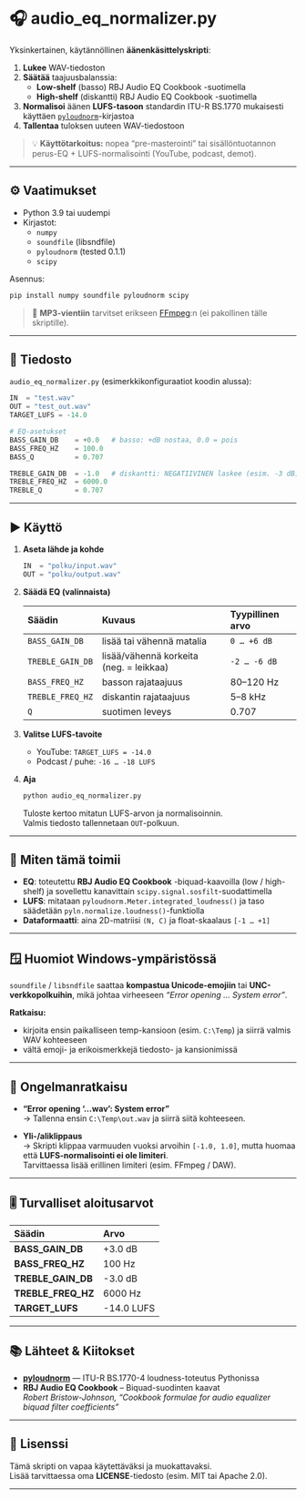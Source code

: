 # 🎧 audio_eq_normalizer.py

Yksinkertainen, käytännöllinen **äänenkäsittelyskripti**:

1. **Lukee** WAV-tiedoston  
2. **Säätää** taajuusbalanssia:
   - **Low-shelf** (basso) RBJ Audio EQ Cookbook -suotimella  
   - **High-shelf** (diskantti) RBJ Audio EQ Cookbook -suotimella  
3. **Normalisoi** äänen **LUFS-tasoon** standardin ITU-R BS.1770 mukaisesti käyttäen [`pyloudnorm`](https://github.com/csteinmetz1/pyloudnorm)-kirjastoa  
4. **Tallentaa** tuloksen uuteen WAV-tiedostoon

> 💡 **Käyttötarkoitus:** nopea “pre-masterointi” tai sisällöntuotannon perus-EQ + LUFS-normalisointi (YouTube, podcast, demot).

---

## ⚙️ Vaatimukset

- Python 3.9 tai uudempi  
- Kirjastot:
  - `numpy`
  - `soundfile` (libsndfile)
  - `pyloudnorm` (tested 0.1.1)
  - `scipy`

Asennus:

```bash
pip install numpy soundfile pyloudnorm scipy
```

> 🎵 **MP3-vientiin** tarvitset erikseen [FFmpeg](https://ffmpeg.org/):n (ei pakollinen tälle skriptille).

---

## 📄 Tiedosto

`audio_eq_normalizer.py` (esimerkkikonfiguraatiot koodin alussa):

```python
IN  = "test.wav"
OUT = "test_out.wav"
TARGET_LUFS = -14.0

# EQ-asetukset
BASS_GAIN_DB    = +0.0   # basso: +dB nostaa, 0.0 = pois
BASS_FREQ_HZ    = 100.0
BASS_Q          = 0.707

TREBLE_GAIN_DB  = -1.0   # diskantti: NEGATIIVINEN laskee (esim. -3 dB)
TREBLE_FREQ_HZ  = 6000.0
TREBLE_Q        = 0.707
```

---

## ▶️ Käyttö

1. **Aseta lähde ja kohde**
   ```python
   IN  = "polku/input.wav"
   OUT = "polku/output.wav"
   ```

2. **Säädä EQ (valinnaista)**

   | Säädin            | Kuvaus                                   | Tyypillinen arvo |
   |:------------------|:-----------------------------------------|:-----------------|
   | `BASS_GAIN_DB`    | lisää tai vähennä matalia                | `0 … +6 dB`      |
   | `TREBLE_GAIN_DB`  | lisää/vähennä korkeita (neg. = leikkaa)  | `-2 … -6 dB`     |
   | `BASS_FREQ_HZ`    | basson rajataajuus                       | 80–120 Hz        |
   | `TREBLE_FREQ_HZ`  | diskantin rajataajuus                    | 5–8 kHz          |
   | `Q`               | suotimen leveys                          | 0.707            |

3. **Valitse LUFS-tavoite**
   - YouTube: `TARGET_LUFS = -14.0`  
   - Podcast / puhe: `-16 … -18 LUFS`

4. **Aja**
   ```bash
   python audio_eq_normalizer.py
   ```
   Tuloste kertoo mitatun LUFS-arvon ja normalisoinnin.  
   Valmis tiedosto tallennetaan `OUT`-polkuun.

---

## 🔬 Miten tämä toimii

- **EQ**: toteutettu **RBJ Audio EQ Cookbook** -biquad-kaavoilla (low / high-shelf) ja sovellettu kanavittain `scipy.signal.sosfilt`-suodattimella  
- **LUFS**: mitataan `pyloudnorm.Meter.integrated_loudness()` ja taso säädetään `pyln.normalize.loudness()`-funktiolla  
- **Dataformaatti**: aina 2D-matriisi `(N, C)` ja float-skaalaus `[-1 … +1]`

---

## 🪟 Huomiot Windows-ympäristössä

`soundfile` / `libsndfile` saattaa **kompastua Unicode-emojiin** tai **UNC-verkko­polkuihin**, mikä johtaa virheeseen *“Error opening … System error”*.

**Ratkaisu:**
- kirjoita ensin paikalliseen temp-kansioon (esim. `C:\Temp`) ja siirrä valmis WAV kohteeseen  
- vältä emoji- ja erikoismerkkejä tiedosto- ja kansio­nimissä

---

## 🧩 Ongelmanratkaisu

- **“Error opening ‘…wav’: System error”**  
  → Tallenna ensin `C:\Temp\out.wav` ja siirrä siitä kohteeseen.  

- **Yli-/aliklippaus**  
  → Skripti klippaa varmuuden vuoksi arvoihin `[-1.0, 1.0]`, mutta huomaa että **LUFS-normalisointi ei ole limiteri**.  
  Tarvittaessa lisää erillinen limiteri (esim. FFmpeg / DAW).

---

## 🎚️ Turvalliset aloitusarvot

| Säädin              | Arvo        |
|:--------------------|:------------|
| **BASS_GAIN_DB**    | +3.0 dB     |
| **BASS_FREQ_HZ**    | 100 Hz      |
| **TREBLE_GAIN_DB**  | -3.0 dB     |
| **TREBLE_FREQ_HZ**  | 6000 Hz     |
| **TARGET_LUFS**     | -14.0 LUFS  |

---

## 📚 Lähteet & Kiitokset

- [**pyloudnorm**](https://github.com/csteinmetz1/pyloudnorm) — ITU-R BS.1770-4 loudness-toteutus Pythonissa  
- **RBJ Audio EQ Cookbook** – Biquad-suodinten kaavat  
  *Robert Bristow-Johnson, “Cookbook formulae for audio equalizer biquad filter coefficients”*

---

## 🪪 Lisenssi

Tämä skripti on vapaa käytettäväksi ja muokattavaksi.  
Lisää tarvittaessa oma **LICENSE**-tiedosto (esim. MIT tai Apache 2.0).

---

